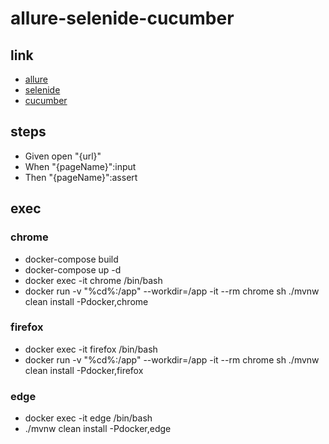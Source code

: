 # allure-selenide-cucumber

## link
- [allure](https://docs.qameta.io/allure/)
- [selenide](https://selenide.org/documentation.html)
- [cucumber](https://docs.cucumber.io/)

## steps
- Given open "{url}"
- When "{pageName}":input
- Then "{pageName}":assert

## exec

### chrome
- docker-compose build
- docker-compose up -d
- docker exec -it chrome /bin/bash
- docker run -v "%cd%:/app" --workdir=/app -it --rm chrome sh ./mvnw clean install -Pdocker,chrome

### firefox
- docker exec -it firefox /bin/bash
- docker run -v "%cd%:/app" --workdir=/app -it --rm chrome sh ./mvnw clean install -Pdocker,firefox

### edge
- docker exec -it edge /bin/bash
- ./mvnw clean install -Pdocker,edge
